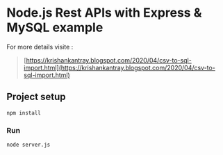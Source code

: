 # Node.js Rest APIs with Express & MySQL example

For more details visite :
> [https://krishankantray.blogspot.com/2020/04/csv-to-sql-import.html](https://krishankantray.blogspot.com/2020/04/csv-to-sql-import.html)

## Project setup
```
npm install
```

### Run
```
node server.js
```
